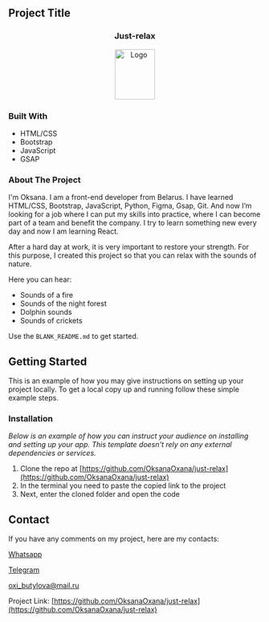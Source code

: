 <!-- PROJECT LOGO -->

## Project Title

 <h3 align="center">Just-relax</h3>
<div align="center">
  <a href="https://github.com/OksanaOxana/my-portfolio/blob/main/photo_2023-08-19_13-54-31.jpg">
    <img src="https://github.com/OksanaOxana/just-relax/blob/main/young-woman-practicing-meditation.jpg" alt="Logo" width="80" height="100">
  </a>
</div> 

### Built With


* HTML/CSS
* Bootstrap
* JavaScript
* GSAP

<!-- ABOUT THE PROJECT -->

### About The Project

I'm Oksana. I am a front-end developer from Belarus. I have learned HTML/CSS, Bootstrap, JavaScript, Python, Figma, Gsap, Git. 
And now I’m looking for a job where I can put my skills into practice, where I can become part of a team and benefit the company. 
I try to learn something new every day and now I am learning React.


After a hard day at work, it is very important to restore your strength. 
For this purpose, I created this project so that you can relax with the sounds of nature.

Here you can hear:
* Sounds of a fire
* Sounds of the night forest
* Dolphin sounds
* Sounds of crickets

Use the `BLANK_README.md` to get started.

<!-- GETTING STARTED -->
## Getting Started

This is an example of how you may give instructions on setting up your project locally.
To get a local copy up and running follow these simple example steps.


### Installation

_Below is an example of how you can instruct your audience on installing and setting up your app. This template doesn't rely on any external dependencies or services._

1. Clone the repo at [https://github.com/OksanaOxana/just-relax](https://github.com/OksanaOxana/just-relax)
2. In the terminal you need to paste the copied link to the project
3. Next, enter the cloned folder and open the code


<!-- CONTACT -->
## Contact


If you have any comments on my project, here are my contacts:

[Whatsapp](https://wa.me/+375299779119)

[Telegram](https://t.me/OxanaAksana)

[oxi_butylova@mail.ru](https://oxi_butylova@mail.ru)

Project Link: [https://github.com/OksanaOxana/just-relax](https://github.com/OksanaOxana/just-relax)
